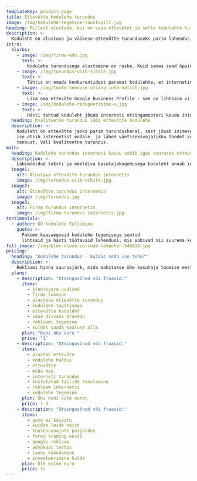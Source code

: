 ```yaml
---
templateKey: product-page
title: Ettevõtte kodulehe turundus
image: /img/kodulehe-tegemine-taustapilt.jpg
heading: Millest alustada, kui on vaja ettevõtet ja selle kodulehte turundada
description: >-
  Koduleht on alustava ja väikese ettevõtte turunduseks parim lahendus. Hästi tehtud veebilehe kaudu jõuad kliendini, kes ise otsib internetist sinu poolt pakutavat toodet või teenust. Loe, millised on mõned lihtsad ja tasuta nipid, mis sobivad nii alustava kui ka juba pikalt tegutsenud ettevõtte kodulehe turunduseks. Milline on koduleht, mida on lihtne turundada?
intro:
  blurbs:
    - image: /img/firma-edu.jpg
      text: >-
        Kodulehe turundusega alustamine on raske. Kuid samas saad õppida konkurentidelt. Kuidas nad oma tooteid ja teenuseid internetis müüvad? Konkurentide kodulehtede analüüs aitab välja selgitada millised on nende tugevused ja nõrkused.
    - image: /img/turundus-viib-sihile.jpg
      text: >-
        Tähtis on omada konkurentidest paremat kodulehte, et internetiotsingus hea positsioon saavutada. Inimese tähelepanu on piiratud. Internetis endale vajalikku toodet või teenust otsides külastab ta vaid paari esimest veebilehte. 
    - image: /img/toote-teenuse-otsing-internetist.jpg
      text: >-
        Lisa oma ettevõte Google Business Profile - see on lihtsaim viis kuidas alustada ettevõtte kodulehe turundust. Sotsiaalmeedia kaudu ettevõtte kodulehe reklaamimine on hea lahendus. Kuid on aeganõudvam ja ei sobi kõigile.
    - image: /img/kodulehe-redigeerimine-v.jpg
      text: >-
        Hästi tehtud koduleht jõuab interneti otsingumootori kaudu inimesteni ilma, et ettevõtja reklaamile raha kulutab. Tasulise reklaami tegemine peaks olema lisavõimalus ettevõtte kodulehe turundamisel, mitte peamine strateegia.
  heading: Kvaliteetne turundus läbi ettevõtte kodulehe
  description: >-
    Koduleht on ettevõtte jaoks parim turunduskanal, sest jõuab inimeseni, kes
    ise otsib internetist endale  ja lähed väetiseksvajalikku toodet või
    teenust. Vali kvaliteetne turundus.
main:
  heading: Kodulehe turundus interneti kaudu sobib igas suuruses ettevõttele reklaami tegemiseks
  description: >-
    Läbimõeldud teksti ja meeldiva kasutajakogemusega koduleht annab internetiotsingus eelise. Olgu firma väike või suur, alles uus või juba pikalt tegutsenud,  ettevõtte turundus kodulehe kaudu on lahendus, millele tasub mõelda. Nii on ka alustaval ettevõttel võimalik edukalt konkureerida juba pikalt turul olnud suuremate konkurentidega.
  image1:
    alt: Alustava ettevõtte turundus internetis
    image: /img/turundus-viib-sihile.jpg
  image2:
    alt: Ettevõtte turundus internetis
    image: /img/turundus.jpg
  image3:
    alt: Firma turundus internetis
    image: /img/firma-turundus-internetis.jpg
testimonials:
  - author: OÜ Kodulehe Tellimine
    quote: >-
      Pakume kaasaegseid kodulehe tegemisega seotud
      lihtsaid ja hästi töötavaid lahendusi, mis sobivad nii suurema kui ka väiksema ja alles alustava ettevõtte turundusl.
full_image: /img/blur-close-up-code-computer-546819.jpg
pricing:
  heading: "Kodulehe turundus - kuidas seda ise teha?"
  description: >-
    Reklaami hinna suurusjärk, mida makstakse ühe kasutaja toomise eest kodulehele konkreetse märksõna kohta. Toodud hinnad on näitlikud, illustreerimaks suurusjärku. Näide ei pretendeeri lõplikule tõele.
  plans:
    - description: "Otsingusõnad või fraasid:"
      items:
        - kinnisvara uudised
        - firma loomine
        - alustava ettevõtte turundus
        - kodulaen tagatisega
        - ettevõtte koduleht
        - vana diivani äravedu
        - reklaami tegemine
        - kuidas saada kaalust alla
      plan: "Kuni üks euro "
      price: "1"
    - description: "Otsingusõnad või fraasid:"
      items:
        - alustav ettevõte
        - kodulehe haldus
        - ettevõtte
        - müüa maa
        - interneti turundus
        - kustutatud failide taastamine
        - reklaam internetis
        - kodulehe tegemine
      plan: Üks kuni kolm eurot
      price: 1-3
    - description: "Otsingusõnad või fraasid:"
      items:
        - auto ei käivitu
        - kuidas leida naist
        - tuulesuunajate paigaldus
        - forex trading eesti
        - google reklaam
        - advokaat tartus
        - laenu käendamine
        - investeerimine kulda
      plan: Üle kolme euro
      price: 3+
---
```

